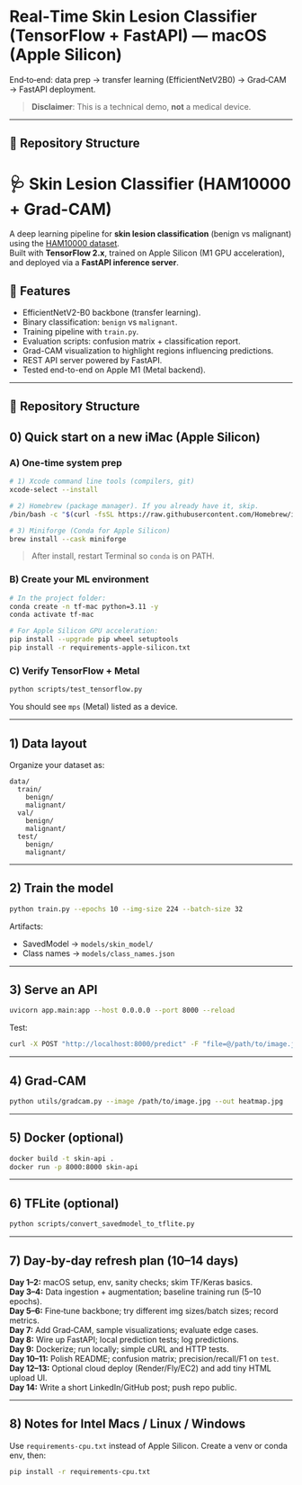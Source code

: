 # Real‑Time Skin Lesion Classifier (TensorFlow + FastAPI) — macOS (Apple Silicon)

End‑to‑end: data prep → transfer learning (EfficientNetV2B0) → Grad‑CAM → FastAPI deployment.

> **Disclaimer**: This is a technical demo, **not** a medical device.


---

## 📂 Repository Structure

# 🩺 Skin Lesion Classifier (HAM10000 + Grad-CAM)

A deep learning pipeline for **skin lesion classification** (benign vs malignant) using the [HAM10000 dataset](https://www.kaggle.com/kmader/skin-cancer-mnist-ham10000).  
Built with **TensorFlow 2.x**, trained on Apple Silicon (M1 GPU acceleration), and deployed via a **FastAPI inference server**.  

## 🚀 Features
- EfficientNetV2-B0 backbone (transfer learning).
- Binary classification: `benign` vs `malignant`.
- Training pipeline with `train.py`.
- Evaluation scripts: confusion matrix + classification report.
- Grad-CAM visualization to highlight regions influencing predictions.
- REST API server powered by FastAPI.
- Tested end-to-end on Apple M1 (Metal backend).

---

## 📂 Repository Structure


## 0) Quick start on a new iMac (Apple Silicon)

### A) One‑time system prep
```bash
# 1) Xcode command line tools (compilers, git)
xcode-select --install

# 2) Homebrew (package manager). If you already have it, skip.
/bin/bash -c "$(curl -fsSL https://raw.githubusercontent.com/Homebrew/install/HEAD/install.sh)"

# 3) Miniforge (Conda for Apple Silicon)
brew install --cask miniforge
```
> After install, restart Terminal so `conda` is on PATH.

### B) Create your ML environment
```bash
# In the project folder:
conda create -n tf-mac python=3.11 -y
conda activate tf-mac

# For Apple Silicon GPU acceleration:
pip install --upgrade pip wheel setuptools
pip install -r requirements-apple-silicon.txt
```

### C) Verify TensorFlow + Metal
```bash
python scripts/test_tensorflow.py
```
You should see `mps` (Metal) listed as a device.

---

## 1) Data layout
Organize your dataset as:
```
data/
  train/
    benign/
    malignant/
  val/
    benign/
    malignant/
  test/
    benign/
    malignant/
```

---

## 2) Train the model
```bash
python train.py --epochs 10 --img-size 224 --batch-size 32
```
Artifacts:
- SavedModel → `models/skin_model/`
- Class names → `models/class_names.json`

---

## 3) Serve an API
```bash
uvicorn app.main:app --host 0.0.0.0 --port 8000 --reload
```
Test:
```bash
curl -X POST "http://localhost:8000/predict" -F "file=@/path/to/image.jpg"
```

---

## 4) Grad‑CAM
```bash
python utils/gradcam.py --image /path/to/image.jpg --out heatmap.jpg
```

---

## 5) Docker (optional)
```bash
docker build -t skin-api .
docker run -p 8000:8000 skin-api
```

---

## 6) TFLite (optional)
```bash
python scripts/convert_savedmodel_to_tflite.py
```

---

## 7) Day‑by‑day refresh plan (10–14 days)

**Day 1–2:** macOS setup, env, sanity checks; skim TF/Keras basics.  
**Day 3–4:** Data ingestion + augmentation; baseline training run (5–10 epochs).  
**Day 5–6:** Fine‑tune backbone; try different img sizes/batch sizes; record metrics.  
**Day 7:** Add Grad‑CAM, sample visualizations; evaluate edge cases.  
**Day 8:** Wire up FastAPI; local prediction tests; log predictions.  
**Day 9:** Dockerize; run locally; simple cURL and HTTP tests.  
**Day 10–11:** Polish README; confusion matrix; precision/recall/F1 on `test`.  
**Day 12–13:** Optional cloud deploy (Render/Fly/EC2) and add tiny HTML upload UI.  
**Day 14:** Write a short LinkedIn/GitHub post; push repo public.

---

## 8) Notes for Intel Macs / Linux / Windows
Use `requirements-cpu.txt` instead of Apple Silicon. Create a venv or conda env, then:
```bash
pip install -r requirements-cpu.txt
```
